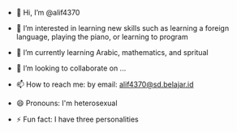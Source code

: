 - 👋 Hi, I’m @alif4370
- 👀 I’m interested in learning new skills such as learning a foreign language, playing the piano, or learning to program
- 🌱 I’m currently learning Arabic, mathematics, and spritual
- 💞️ I’m looking to collaborate on ...
- 📫 How to reach me: by email: alif4370@sd.belajar.id

- 😄 Pronouns: I'm heterosexual
- ⚡ Fun fact: I have three personalities 

<!---
alif4370/alif4370 is a ✨ special ✨ repository because its `README.md` (this file) appears on your GitHub profile.
You can click the Preview link to take a look at your changes.
--->
